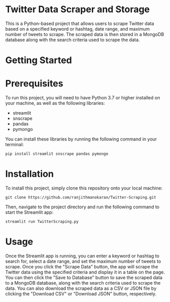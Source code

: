 # Twitter Data Scraper and Storage
This is a Python-based project that allows users to scrape Twitter data based on a specified keyword or hashtag, date range, and maximum number of tweets to scrape. The scraped data is then stored in a MongoDB database along with the search criteria used to scrape the data.
# Getting Started
# Prerequisites
To run this project, you will need to have Python 3.7 or higher installed on your machine, as well as the following libraries:
-	streamlit
-	snscrape
-	pandas
-	pymongo <br/>

You can install these libraries by running the following command in your terminal:
```
pip install streamlit snscrape pandas pymongo
```
# Installation
To install this project, simply clone this repository onto your local machine:
```
git clone https://github.com/ranjithmanokaran/Twitter-Scraping.git
```
Then, navigate to the project directory and run the following command to start the Streamlit app:
```
streamlit run TwitterScraping.py
```
# Usage
Once the Streamlit app is running, you can enter a keyword or hashtag to search for, select a date range, and set the maximum number of tweets to scrape. Once you click the "Scrape Data" button, the app will scrape the Twitter data using the specified criteria and display it in a table on the page. You can then click the "Save to Database" button to save the scraped data to a MongoDB database, along with the search criteria used to scrape the data.
You can also download the scraped data as a CSV or JSON file by clicking the "Download CSV" or "Download JSON" button, respectively.
